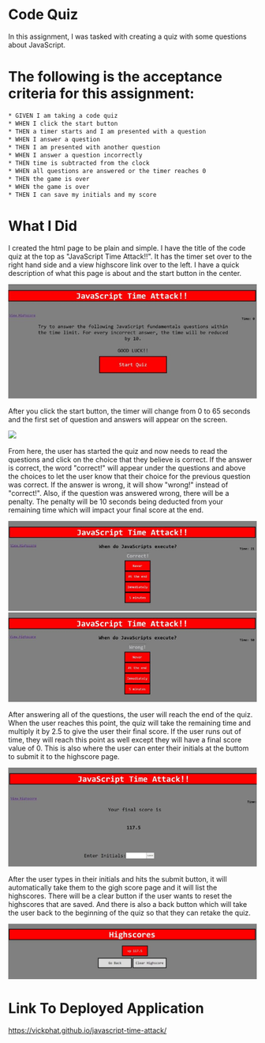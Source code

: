 # Code Quiz

In this assignment, I was tasked with creating a quiz with some questions about JavaScript.

<h1>The following is the acceptance criteria for this assignment:</h1>

    * GIVEN I am taking a code quiz
    * WHEN I click the start button
    * THEN a timer starts and I am presented with a question
    * WHEN I answer a question
    * THEN I am presented with another question
    * WHEN I answer a question incorrectly
    * THEN time is subtracted from the clock
    * WHEN all questions are answered or the timer reaches 0
    * THEN the game is over
    * WHEN the game is over
    * THEN I can save my initials and my score

<h1>What I Did</h1>

I created the html page to be plain and simple. I have the title of the code quiz at the top as "JavaScript Time Attack!!". It has the timer set over to the right hand side and a view highscore link over to the left. I have a quick description of what this page is about and the start button in the center. 

<img src= "https://github.com/vickphat/javascript-time-attack/blob/master/Asset/images/js-quiz.JPG" >

<br>

After you click the start button, the timer will change from 0 to 65 seconds and the first set of question and answers will appear on the screen. 

<img src= "https://github.com/vickphat/javascript-time-attack/blob/master/Asset/images/js-quiz2.JPG" >

From here, the user has started the quiz and now needs to read the questions and click on the choice that they believe is correct. If the answer is correct, the word "correct!" will appear under the questions and above the choices to let the user know that their choice for the previous question was correct. If the answer is wrong, it will show "wrong!" instead of "correct!". Also, if the question was answered wrong, there will be a penalty. The penalty will be 10 seconds being deducted from your remaining time which will impact your final score at the end. 

<img src= "https://github.com/vickphat/javascript-time-attack/blob/master/Asset/images/js-quiz.3.JPG">

<img src= "https://github.com/vickphat/javascript-time-attack/blob/master/Asset/images/js-quiz.4.JPG">

After answering all of the questions, the user will reach the end of the quiz. When the user reaches this point, the quiz will take the remaining time and multiply it by 2.5 to give the user their final score. If the user runs out of time, they will reach this point as well except they will have a final score value of 0. This is also where the user can enter their initials at the buttom to submit it to the highscore page. 

<img src= "https://github.com/vickphat/javascript-time-attack/blob/master/Asset/images/js-quiz.5.JPG">

After the user types in their initials and hits the submit button, it will automatically take them to the gigh score page and it will list the highscores. There will be a clear button if the user wants to reset the highscores that are saved. And there is also a back button which will take the user back to the beginning of the quiz so that they can retake the quiz. 

<img src= "https://github.com/vickphat/javascript-time-attack/blob/master/Asset/images/js-quiz.6.JPG">

<h1>Link To Deployed Application</h1>

https://vickphat.github.io/javascript-time-attack/